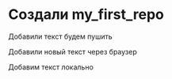 # Создали my_first_repo

Добавили текст 
будем пушить 

Добавили новый текст через браузер

Добавим текст локально